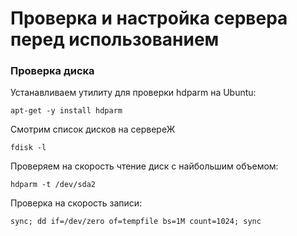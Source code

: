 # Проверка и настройка сервера перед использованием

### Проверка диска

Устанавливаем утилиту для проверки hdparm на Ubuntu:
```
apt-get -y install hdparm
```
Смотрим список дисков на сервереЖ
```
fdisk -l
```
Проверяем на скорость чтение диск с найбольшим объемом:
```
hdparm -t /dev/sda2
```
Проверка на скорость записи:
```
sync; dd if=/dev/zero of=tempfile bs=1M count=1024; sync
```

